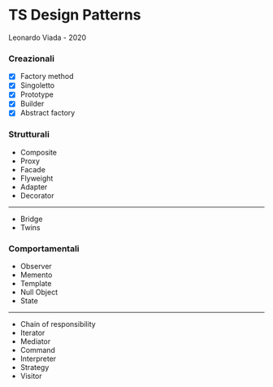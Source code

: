 # TS Design Patterns

Leonardo Viada - 2020

### Creazionali

- [x] Factory method
- [x] Singoletto
- [x] Prototype
- [x] Builder
- [x] Abstract factory

### Strutturali

- Composite
- Proxy
- Facade
- Flyweight
- Adapter
- Decorator

---

- Bridge
- Twins

### Comportamentali

- Observer
- Memento
- Template
- Null Object
- State

---

- Chain of responsibility
- Iterator
- Mediator
- Command
- Interpreter
- Strategy
- Visitor